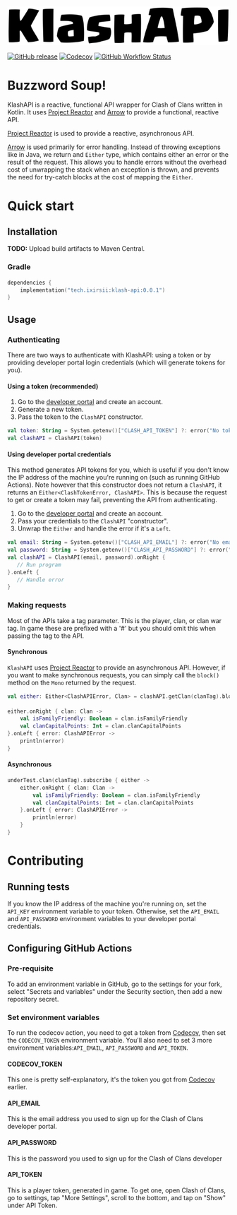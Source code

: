 ![KlashAPI logo](/src/main/resources/KlashAPI.png)

[![GitHub release](https://img.shields.io/github/release/Ixirsii/KlashAPI.svg?style=flat-square)](https://github.com/Ixirsii/KlashAPI/releases/latest)
[![Codecov](https://img.shields.io/codecov/c/github/Ixirsii/KlashAPI?logo=codecov&style=flat-square)](https://codecov.io/gh/Ixirsii/KlashAPI)
[![GitHub Workflow Status](https://img.shields.io/github/actions/workflow/status/Ixirsii/KlashAPI/codecov.yml?branch=main&logo=github&style=flat-square)](https://github.com/Ixirsii/KlashAPI/actions?workflow=codecov)

# Buzzword Soup!

KlashAPI is a reactive, functional API wrapper for Clash of Clans written in
Kotlin. It uses [Project Reactor](https://projectreactor.io/) and
[Arrow](https://arrow-kt.io/) to provide a functional, reactive API.

[Project Reactor](https://projectreactor.io/) is used to provide a reactive,
asynchronous API.

[Arrow](https://arrow-kt.io/) is used primarily for error handling. Instead of
throwing exceptions like in Java, we return and `Either` type, which contains
either an error or the result of the request. This allows you to handle errors
without the overhead cost of unwrapping the stack when an exception is thrown,
and prevents the need for try-catch blocks at the cost of mapping the `Either`.

# Quick start

## Installation

**TODO:** Upload build artifacts to Maven Central.

### Gradle

```kotlin
dependencies {
    implementation("tech.ixirsii:klash-api:0.0.1")
}
```

## Usage

### Authenticating

There are two ways to authenticate with KlashAPI: using a token or by providing
developer portal login credentials (which will generate tokens for you).

#### Using a token (recommended)

1. Go to the [developer portal](https://developer.clashofclans.com) and create
   an account.
2. Generate a new token.
3. Pass the token to the `ClashAPI` constructor.

```kotlin
val token: String = System.getenv()["CLASH_API_TOKEN"] ?: error("No token found")
val clashAPI = ClashAPI(token)
```

#### Using developer portal credentials

This method generates API tokens for you, which is useful if you don't know
the IP address of the machine you're running on (such as running GitHub
Actions). Note however that this constructor does not return a `ClashAPI`,
it returns an `Either<ClashTokenError, ClashAPI>`. This is because the
request to get or create a token may fail, preventing the API from
authenticating.

1. Go to the [developer portal](https://developer.clashofclans.com) and create
   an account.
2. Pass your credentials to the `ClashAPI` "constructor".
3. Unwrap the `Either` and handle the error if it's a `Left`.

```kotlin
val email: String = System.getenv()["CLASH_API_EMAIL"] ?: error("No email found")
val password: String = System.getenv()["CLASH_API_PASSWORD"] ?: error("No password found")
val clashAPI = ClashAPI(email, password).onRight {
   // Run program
}.onLeft {
   // Handle error
}
```

### Making requests

Most of the APIs take a tag parameter. This is the player, clan, or clan war
tag. In game these are prefixed with a '#' but you should omit this when
passing the tag to the API.

#### Synchronous

`KlashAPI` uses [Project Reactor](https://projectreactor.io/) to provide an
asynchronous API. However, if you want to make synchronous requests, you can
simply call the `block()` method on the `Mono` returned by the request.

```kotlin
val either: Either<ClashAPIError, Clan> = clashAPI.getClan(clanTag).block()!!

either.onRight { clan: Clan ->
    val isFamilyFriendly: Boolean = clan.isFamilyFriendly
    val clanCapitalPoints: Int = clan.clanCapitalPoints
}.onLeft { error: ClashAPIError ->
    println(error)
}
```

#### Asynchronous

```kotlin
underTest.clan(clanTag).subscribe { either ->
    either.onRight { clan: Clan ->
        val isFamilyFriendly: Boolean = clan.isFamilyFriendly
        val clanCapitalPoints: Int = clan.clanCapitalPoints
    }.onLeft { error: ClashAPIError ->
        println(error)
    }
}
```

# Contributing

## Running tests

If you know the IP address of the machine you're running on, set the `API_KEY`
environment variable to your token. Otherwise, set the `API_EMAIL` and
`API_PASSWORD` environment variables to your developer portal credentials.

## Configuring GitHub Actions

### Pre-requisite

To add an environment variable in GitHub, go to the settings for your fork,\
select "Secrets and variables" under the Security section, then add a new
repository secret.

### Set environment variables

To run the codecov action, you need to get a token from
[Codecov](https://codecov.io/), then set the `CODECOV_TOKEN` environment
variable. You'll also need to set 3 more environment variables:`API_EMAIL`,
`API_PASSWORD` and `API_TOKEN`.

#### CODECOV_TOKEN

This one is pretty self-explanatory, it's the token you got from
[Codecov](https://codecov.io/) earlier.

#### API_EMAIL

This is the email address you used to sign up for the Clash of Clans developer
portal.

#### API_PASSWORD

This is the password you used to sign up for the Clash of Clans developer

#### API_TOKEN

This is a player token, generated in game. To get one, open Clash of Clans,
go to settings, tap "More Settings", scroll to the bottom, and tap on "Show"
under API Token.
